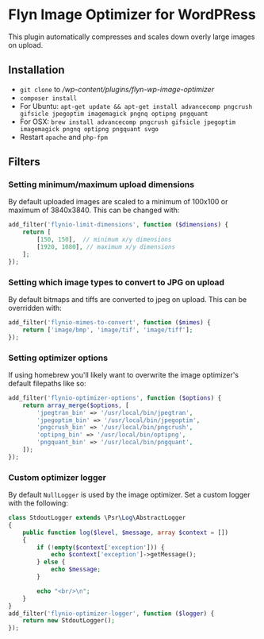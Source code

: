 # Flyn Image Optimizer for WordPRess

This plugin automatically compresses and scales down overly large images on upload.

## Installation

* `git clone` to */wp-content/plugins/flyn-wp-image-optimizer*
* `composer install`
* For Ubuntu: `apt-get update && apt-get install advancecomp pngcrush gifsicle jpegoptim imagemagick pngnq optipng pngquant`
* For OSX: `brew install advancecomp pngcrush gifsicle jpegoptim imagemagick pngnq optipng pngquant svgo`
* Restart `apache` and `php-fpm`

## Filters

### Setting minimum/maximum upload dimensions

By default uploaded images are scaled to a minimum of 100x100 or maximum of 3840x3840. This can be changed with:

```php
add_filter('flynio-limit-dimensions', function ($dimensions) {
    return [
        [150, 150],  // minimum x/y dimensions
        [1920, 1080], // maximum x/y dimensions
    ];
});
```

### Setting which image types to convert to JPG on upload

By default bitmaps and tiffs are converted to jpeg on upload. This can be overridden with:

```php
add_filter('flynio-mimes-to-convert', function ($mimes) {
    return ['image/bmp', 'image/tif', 'image/tiff'];
});
```

### Setting optimizer options

If using homebrew you'll likely want to overwrite the image optimizer's default filepaths like so:

```php
add_filter('flynio-optimizer-options', function ($options) {
    return array_merge($options, [
        'jpegtran_bin' => '/usr/local/bin/jpegtran',
        'jpegoptim_bin' => '/usr/local/bin/jpegoptim',
        'pngcrush_bin' => '/usr/local/bin/pngcrush',
        'optipng_bin' => '/usr/local/bin/optipng',
        'pngquant_bin' => '/usr/local/bin/pngquant',
    ]);
});
```

### Custom optimizer logger

By default `NullLogger` is used by the image optimizer. Set a custom logger with the following:

```php
class StdoutLogger extends \Psr\Log\AbstractLogger
{ 
    public function log($level, $message, array $context = [])
    {
        if (!empty($context['exception'])) {
            echo $context['exception']->getMessage();
        } else {
            echo $message;
        }

        echo "<br/>\n";
    }
}
add_filter('flynio-optimizer-logger', function ($logger) {
    return new StdoutLogger();
});
```